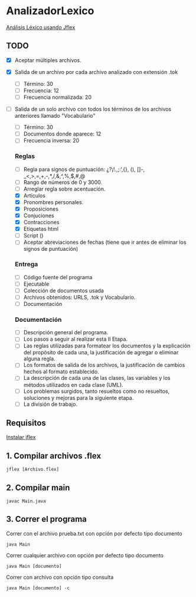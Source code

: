 # AnalizadorLexico

[Análisis Léxico usando Jflex](https://jonathanbucaro.com/2015/04/26/analisis-lexico-usando-jflex/)

## TODO

* [X] Aceptar múltiples archivos.
* [X] Salida de un archivo por cada archivo analizado con extensión .tok
     * [ ] Término: 30
     * [ ] Frecuencia: 12
     * [ ] Frecuencia normalizada: 20
* [ ] Salida de un solo archivo con todos los términos de los archivos anteriores llamado "Vocabulario"
     * [ ] Término: 30
     * [ ] Documentos donde aparece: 12
     * [ ] Frecuencia inversa: 20

  ### Reglas 
  
     * [ ] Regla para signos de puntuación: ¿?¡!.,;:‘,{}, (), []-, _<,>,=,+,-,*,/,&,^,%,$,#,@
     * [ ] Rango de números de 0 y 3000.
     * [ ] Arreglar regla sobre acentuación.
     * [X] Artículos
     * [X] Pronombres personales.
     * [X] Proposiciones
     * [X] Conjuciones
     * [X] Contracciones
     * [X] Etiquetas html
     * [ ] Script (<script>.*</script>)
     * [ ] Aceptar abreviaciones de fechas (tiene que ir antes de eliminar los signos de puntuación)

  ### Entrega
  
     * [ ] Código fuente del programa
     * [ ] Ejecutable
     * [ ] Colección de documentos usada
     * [ ] Archivos obtenidos: URLS, .tok y Vocabulario. 
     * [ ] Documentación

  ### Documentación

     * [ ] Descripción general del programa.
     * [ ] Los pasos a seguir al realizar esta II Etapa.
     * [ ] Las reglas utilizadas para formatear los documentos y la explicación del propósito de cada una, la justificación de agregar o eliminar alguna regla.
     * [ ] Los formatos de salida de los archivos, la justificación de cambios hechos al formato establecido.
     * [ ] La descripción de cada una de las clases, las variables y los métodos utilizados en cada clase (UML).
     * [ ] Los problemas surgidos, tanto resueltos como no resueltos, soluciones y mejoras para la siguiente etapa.
     * [ ] La división de trabajo.

## Requisitos

[Instalar jflex](https://jonathanbucaro.com/2015/04/11/instalacion-jflex/)

## 1. Compilar archivos .flex

```
jflex [Archivo.flex]
```

## 2. Compilar main

```
javac Main.java
```

## 3. Correr el programa

Correr con el archivo prueba.txt con opción por defecto tipo documento
```
java Main
```
Correr cualquier archivo con opción por defecto tipo documento
```
java Main [documento]
```
Correr con archivo con opción tipo consulta
```
java Main [documento] -c
```
